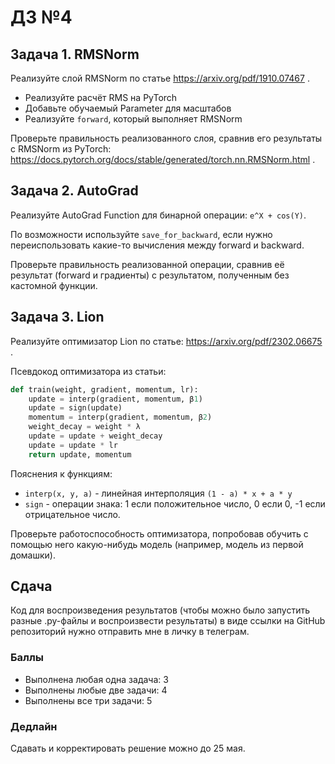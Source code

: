 # ДЗ №4

## Задача 1. RMSNorm

Реализуйте слой RMSNorm по статье https://arxiv.org/pdf/1910.07467 .

* Реализуйте расчёт RMS на PyTorch
* Добавьте обучаемый Parameter для масштабов
* Реализуйте `forward`, который выполняет RMSNorm

Проверьте правильность реализованного слоя, сравнив его результаты с RMSNorm из PyTorch: https://docs.pytorch.org/docs/stable/generated/torch.nn.RMSNorm.html .

## Задача 2. AutoGrad

Реализуйте AutoGrad Function для бинарной операции: `e^X + cos(Y)`. 

По возможности используйте `save_for_backward`, если нужно переиспользовать какие-то вычисления между forward и backward. 

Проверьте правильность реализованной операции, сравнив её результат (forward и градиенты) с результатом, полученным без кастомной функции. 

## Задача 3. Lion

Реализуйте оптимизатор Lion по статье: https://arxiv.org/pdf/2302.06675 .

Псевдокод оптимизатора из статьи:

```python
def train(weight, gradient, momentum, lr):
    update = interp(gradient, momentum, β1)
    update = sign(update)
    momentum = interp(gradient, momentum, β2)
    weight_decay = weight * λ
    update = update + weight_decay
    update = update * lr
    return update, momentum
```

Пояснения к функциям:

* `interp(x, y, a)` - линейная интерполяция `(1 - a) * x + a * y`
* `sign` - операции знака: 1 если положительное число, 0 если 0, -1 если отрицательное число.

Проверьте работоспособность оптимизатора, попробовав обучить с помощью него какую-нибудь модель (например, модель из первой домашки).

## Сдача

Код для воспроизведения результатов (чтобы можно было запустить разные .py-файлы и воспроизвести результаты) в виде ссылки на GitHub репозиторий нужно отправить мне в личку в телеграм.

### Баллы
* Выполнена любая одна задача: 3
* Выполнены любые две задачи: 4
* Выполнены все три задачи: 5

### Дедлайн

Сдавать и корректировать решение можно до 25 мая.
